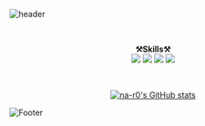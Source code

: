 ![header](https://capsule-render.vercel.app/api?type=waving&color=auto&height=240&section=header&text=naryoung&fontSize=50)

</br>
<p align="center" display="inline-block">
 <Strong>⚒️Skills⚒️</Strong><br>
 <img src="https://img.shields.io/badge/Python-3178C6?style=flat-square&logo=Python&logoColor=white"/>
 <img src="https://img.shields.io/badge/R-276DC3.svg?&style=flat-square&logo=R&logoColor=black">
 <img src="https://img.shields.io/badge/MySQL-4479A1.svg?&style=flat-square&logo=MySQL&logoColor=black">
 <img src="https://img.shields.io/badge/Tableau-E97627.svg?&style=flat-square&logo=Tableau&logoColor=black"><br>
</p>
</br>

<div align="center">
 
[![na-r0's GitHub stats](https://github-readme-stats.vercel.app/api?username=na-r0)](https://github.com/na-r0/github-readme-stats)
 
</div>

![Footer](https://capsule-render.vercel.app/api?type=waving&color=auto&height=200&section=footer)
